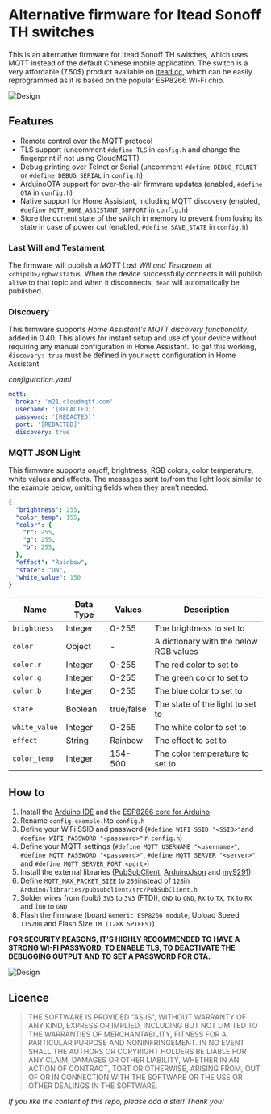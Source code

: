# Alternative firmware for Itead Sonoff TH switches
This is an alternative firmware for Itead Sonoff TH switches, which uses MQTT instead of the default Chinese mobile application. The switch is a very affordable (7.50$) product available on [itead.cc](http://sonoff.itead.cc/en/products/sonoff/sonoff-th), which can be easily reprogrammed as it is based on the popular ESP8266 Wi-Fi chip.

![Design](images/Design.JPG)

## Features
- Remote control over the MQTT protocol
- TLS support (uncomment `#define TLS` in `config.h` and change the fingerprint if not using CloudMQTT)
- Debug printing over Telnet or Serial (uncomment `#define DEBUG_TELNET` or `#define DEBUG_SERIAL` in `config.h`)
- ArduinoOTA support for over-the-air firmware updates (enabled, `#define OTA` in `config.h`)
- Native support for Home Assistant, including MQTT discovery (enabled, `#define MQTT_HOME_ASSISTANT_SUPPORT` in `config.h`)
- Store the current state of the switch in memory to prevent from losing its state in case of power cut (enabled, `#define SAVE_STATE` in `config.h`)

### Last Will and Testament

The firmware will publish a *MQTT Last Will and Testament* at `<chipID>/rgbw/status`.
When the device successfully connects it will publish `alive` to that topic and when it disconnects, `dead` will automatically be published.

### Discovery

This firmware supports *Home Assistant's MQTT discovery functionality*, added in 0.40.
This allows for instant setup and use of your device without requiring any manual configuration in Home Assistant.
To get this working, `discovery: true` must be defined in your `mqtt` configuration in Home Assistant

*configuration.yaml*

```yaml
mqtt:
  broker: 'm21.cloudmqtt.com'
  username: '[REDACTED]'
  password: '[REDACTED]'
  port: '[REDACTED]'
  discovery: true
```

### MQTT JSON Light
This firmware supports on/off, brightness, RGB colors, color temperature, white values and effects. The messages sent to/from the light look similar to the example below, omitting fields when they aren’t needed.

```yaml
{
  "brightness": 255,
  "color_temp": 155,
  "color": {
    "r": 255,
    "g": 255,
    "b": 255,
  },
  "effect": "Rainbow",
  "state": "ON",
  "white_value": 150
}
```

| Name          | Data Type | Values     | Description
|---------------|-----------|------------|------------------------------------------------------------|
| `brightness`  | Integer   | 0-255      | The brightness to set to                                   |
| `color`       | Object    | -          | A dictionary with the below RGB values                     |
| `color.r`     | Integer   | 0-255      | The red color to set to                                    |
| `color.g`     | Integer   | 0-255      | The green color to set to                                  |
| `color.b`     | Integer   | 0-255      | The blue color to set to                                   |
| `state`       | Boolean   | true/false | The state of the light to set to                           |
| `white_value` | Integer   | 0-255      | The white color to set to                                  |
| `effect`      | String    | Rainbow    | The effect to set to                                       |
| `color_temp`  | Integer   | 154-500    | The color temperature to set to                            |

## How to
1. Install the [Arduino IDE](https://www.arduino.cc/en/Main/Software) and the [ESP8266 core for Arduino](https://github.com/esp8266/Arduino)
2. Rename `config.example.h`to `config.h`
3. Define your WiFi SSID and password (`#define WIFI_SSID "<SSID>"`and `#define WIFI_PASSWORD "<password>"`in `config.h`)
4. Define your MQTT settings (`#define MQTT_USERNAME "<username>"`, `#define MQTT_PASSWORD "<password>"`, `#define MQTT_SERVER "<server>"` and `#define MQTT_SERVER_PORT <port>`)
5. Install the external libraries ([PubSubClient](https://github.com/knolleary/pubsubclient), [ArduinoJson](https://github.com/bblanchon/ArduinoJson) and [my9291](https://github.com/xoseperez/my9291))
5. Define `MQTT_MAX_PACKET_SIZE` to `256`instead of `128`in `Arduino/libraries/pubsubclient/src/PubSubClient.h`
6. Solder wires from (bulb) `3V3` to `3V3` (FTDI), `GND` to `GND`, `RX` to `TX`, `TX` to `RX` and `ÌO0` to `GND`
7. Flash the firmware (board `Generic ESP8266 module`, Upload Speed `115200` and Flash Size `1M (128K SPIFFS)`)

**FOR SECURITY REASONS, IT'S HIGHLY RECOMMENDED TO HAVE A STRONG WI-FI PASSWORD, TO ENABLE TLS, TO DEACTIVATE THE DEBUGGING OUTPUT AND TO SET A PASSWORD FOR OTA.**

![Design](images/PCB.JPG)

## Licence
> THE SOFTWARE IS PROVIDED "AS IS", WITHOUT WARRANTY OF ANY KIND, EXPRESS OR
  IMPLIED, INCLUDING BUT NOT LIMITED TO THE WARRANTIES OF MERCHANTABILITY,
  FITNESS FOR A PARTICULAR PURPOSE AND NONINFRINGEMENT. IN NO EVENT SHALL THE
  AUTHORS OR COPYRIGHT HOLDERS BE LIABLE FOR ANY CLAIM, DAMAGES OR OTHER
  LIABILITY, WHETHER IN AN ACTION OF CONTRACT, TORT OR OTHERWISE, ARISING FROM,
  OUT OF OR IN CONNECTION WITH THE SOFTWARE OR THE USE OR OTHER DEALINGS IN THE
  SOFTWARE.

*If you like the content of this repo, please add a star! Thank you!*
